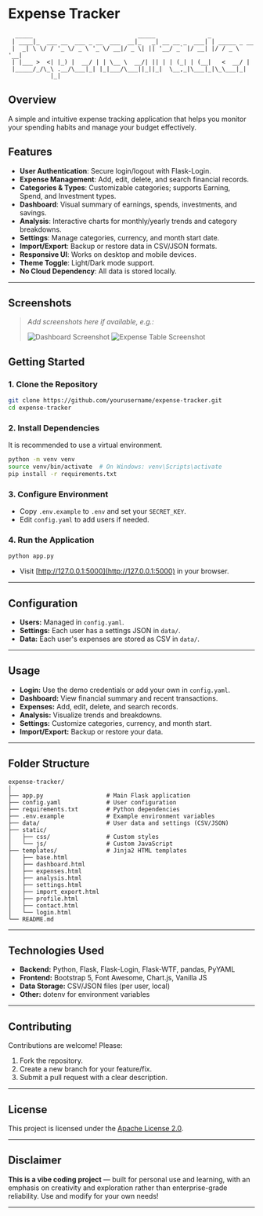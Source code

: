 # Expense Tracker

```
  _____                              _____               _             
 | ____|_  ___ __  ___ _ __  ___  __|_   _| __ __ _  ___| | _____ _ __ 
 |  _| \ \/ / '_ \/ _ \ '_ \/ __|/ _ \| || '__/ _` |/ __| |/ / _ \ '__|
 | |___ >  <| |_) |  __/ | | \__ \  __/| || | | (_| | (__|   <  __/ |   
 |_____/_/\_\ .__/\___|_| |_|___/\___||_||_|  \__,_|\___|_|\_\___|_|   
            |_|                                                        
```

## Overview
A simple and intuitive expense tracking application that helps you monitor your spending habits and manage your budget effectively.

## Features

- **User Authentication**: Secure login/logout with Flask-Login.
- **Expense Management**: Add, edit, delete, and search financial records.
- **Categories & Types**: Customizable categories; supports Earning, Spend, and Investment types.
- **Dashboard**: Visual summary of earnings, spends, investments, and savings.
- **Analysis**: Interactive charts for monthly/yearly trends and category breakdowns.
- **Settings**: Manage categories, currency, and month start date.
- **Import/Export**: Backup or restore data in CSV/JSON formats.
- **Responsive UI**: Works on desktop and mobile devices.
- **Theme Toggle**: Light/Dark mode support.
- **No Cloud Dependency**: All data is stored locally.

---

## Screenshots

> _Add screenshots here if available, e.g.:_
>
> ![Dashboard Screenshot](docs/dashboard.png)
> ![Expense Table Screenshot](docs/expenses.png)



## Getting Started

### 1. Clone the Repository

```bash
git clone https://github.com/yourusername/expense-tracker.git
cd expense-tracker
```

### 2. Install Dependencies

It is recommended to use a virtual environment.

```bash
python -m venv venv
source venv/bin/activate  # On Windows: venv\Scripts\activate
pip install -r requirements.txt
```

### 3. Configure Environment

- Copy `.env.example` to `.env` and set your `SECRET_KEY`.
- Edit `config.yaml` to add users if needed.

### 4. Run the Application

```bash
python app.py
```

- Visit [http://127.0.0.1:5000](http://127.0.0.1:5000) in your browser.

---

## Configuration

- **Users:** Managed in `config.yaml`.
- **Settings:** Each user has a settings JSON in `data/`.
- **Data:** Each user's expenses are stored as CSV in `data/`.

---

## Usage

- **Login:** Use the demo credentials or add your own in `config.yaml`.
- **Dashboard:** View financial summary and recent transactions.
- **Expenses:** Add, edit, delete, and search records.
- **Analysis:** Visualize trends and breakdowns.
- **Settings:** Customize categories, currency, and month start.
- **Import/Export:** Backup or restore your data.

---

## Folder Structure

```
expense-tracker/
│
├── app.py                  # Main Flask application
├── config.yaml             # User configuration
├── requirements.txt        # Python dependencies
├── .env.example            # Example environment variables
├── data/                   # User data and settings (CSV/JSON)
├── static/
│   ├── css/                # Custom styles
│   └── js/                 # Custom JavaScript
├── templates/              # Jinja2 HTML templates
│   ├── base.html
│   ├── dashboard.html
│   ├── expenses.html
│   ├── analysis.html
│   ├── settings.html
│   ├── import_export.html
│   ├── profile.html
│   ├── contact.html
│   └── login.html
└── README.md
```

---

## Technologies Used

- **Backend:** Python, Flask, Flask-Login, Flask-WTF, pandas, PyYAML
- **Frontend:** Bootstrap 5, Font Awesome, Chart.js, Vanilla JS
- **Data Storage:** CSV/JSON files (per user, local)
- **Other:** dotenv for environment variables

---

## Contributing

Contributions are welcome! Please:

1. Fork the repository.
2. Create a new branch for your feature/fix.
3. Submit a pull request with a clear description.

---

## License

This project is licensed under the [Apache License 2.0](LICENSE).

---

## Disclaimer

**This is a vibe coding project** — built for personal use and learning, with an emphasis on creativity and exploration rather than enterprise-grade reliability. Use and modify for your own needs!

---

<!--
You can add a logo image here by placing a logo file in the repository and linking to it:
![Expense Tracker Logo](path/to/logo.png)
-->